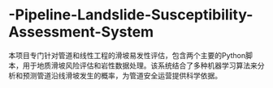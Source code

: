 # -Pipeline-Landslide-Susceptibility-Assessment-System
本项目专门针对管道和线性工程的滑坡易发性评估，包含两个主要的Python脚本，用于地质滑坡风险评估和岩性数据处理。该系统结合了多种机器学习算法来分析和预测管道沿线滑坡发生的概率，为管道安全运营提供科学依据。
